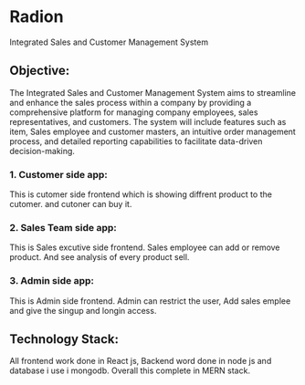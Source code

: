 
# Radion

Integrated Sales and Customer Management System

## Objective:

The Integrated Sales and Customer Management System aims to streamline and enhance the sales process within a company by providing a comprehensive platform for managing company employees, sales representatives, and customers. The system will include features such as item, Sales employee and customer masters, an intuitive order management process, and detailed reporting capabilities to facilitate data-driven decision-making.

### 1. Customer side app:

This is cutomer side frontend which is showing diffrent product to the cutomer. and cutoner can buy it.

### 2. Sales Team side app:

This is Sales excutive side frontend. Sales employee can add or remove product. And see analysis of every product sell.

### 3. Admin side app:

This is Admin side frontend. Admin can restrict the user, Add sales emplee and give the singup and longin access.

## Technology Stack:

All frontend work done in React js, Backend word done in node js and database i use i mongodb. Overall this complete in MERN stack.
